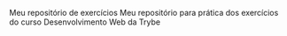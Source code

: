 Meu repositório de exercícios
Meu repositório para prática dos exercícios do curso Desenvolvimento Web da Trybe